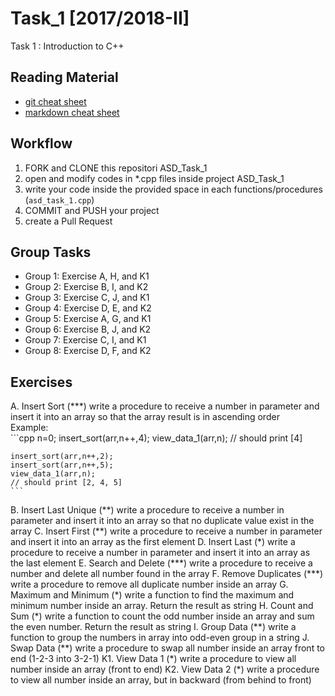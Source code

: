# Task_1 [2017/2018-II]
Task 1 : Introduction to C++

## Reading Material
* [git cheat sheet](https://education.github.com/git-cheat-sheet-education.pdf)
* [markdown cheat sheet](https://enterprise.github.com/downloads/en/markdown-cheatsheet.pdf)

## Workflow
1. FORK and CLONE this repositori ASD_Task_1
2. open and modify codes in *.cpp files inside project ASD_Task_1
3. write your code inside the provided space in each functions/procedures (`asd_task_1.cpp`) 
4. COMMIT and PUSH your project
5. create a Pull Request

## Group Tasks
* Group 1: Exercise A, H, and K1
* Group 2: Exercise B, I, and K2
* Group 3: Exercise C, J, and K1
* Group 4: Exercise D, E, and K2
* Group 5: Exercise A, G, and K1
* Group 6: Exercise B, J, and K2
* Group 7: Exercise C, I, and K1
* Group 8: Exercise D, F, and K2

## Exercises
A. Insert Sort (\*\*\*)
	write a procedure to receive a number in parameter and insert it into an array so that the array result is in ascending order<br>
	Example:<br>
	```cpp
	n=0;
	insert_sort(arr,n++,4);
	view_data_1(arr,n);
	// should print [4]
	
	insert_sort(arr,n++,2);
	insert_sort(arr,n++,5);
	view_data_1(arr,n);
	// should print [2, 4, 5]
	```
B. Insert Last Unique (\*\*)
	write a procedure to receive a number in parameter and insert it into an array so that no duplicate value exist in the array
C. Insert First (\*\*)
	write a procedure to receive a number in parameter and insert it into an array as the first element
D. Insert Last (\*)
	write a procedure to receive a number in parameter and insert it into an array as the last element
E. Search and Delete (\*\*\*)
	write a procedure to receive a number and delete all number found in the array
F. Remove Duplicates (\*\*\*)
	write a procedure to remove all duplicate number inside an array
G. Maximum and Minimum (\*)
	write a function to find the maximum and minimum number inside an array. Return the result as string
H. Count and Sum (\*)
	write a function to count the odd number inside an array and sum the even number. Return the result as string
I. Group Data (\*\*)
	write a function to group the numbers in array into odd-even group in a string
J. Swap Data (\*\*)
	write a procedure to swap all number inside an array front to end (1-2-3 into 3-2-1)
K1. View Data 1 (\*)
	write a procedure to view all number inside an array (front to end)
K2. View Data 2 (\*)
	write a procedure to view all number inside an array, but in backward (from behind to front)